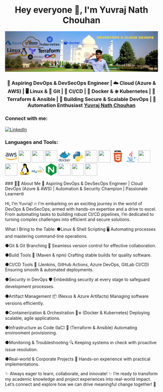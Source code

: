 <h1 align="center"> Hey everyone 👋, I'm Yuvraj Nath Chouhan </h1>

<div align="center">
  <img src="https://github.com/yuvraj9365/yuvraj9365/blob/main/banner.jpg" alt="yuvraj">
</div>
<h3 align="center">🚀 Aspiring DevOps & DevSecOps Engineer | ☁️ Cloud (Azure & AWS) | 🖥️ Linux & 🔀 Git | 🚄 CI/CD | 🐳 Docker & ⎈ Kubernetes | 📜 Terraform & Ansible | 🔐 Building Secure & Scalable DevOps | 🔧 Automation Enthusiast  <a href="https://www.linkedin.com/in/yuvraj-nath-chouhan-934460240" target="_blank">Yuvraj Nath Chouhan</a></h3>
<h3 align="left">Connect with me:</h3>
<p align="left">
  <a href="https://www.linkedin.com/in/yuvraj-nath-chouhan-934460240/" target="blank"><img align="center" src="https://raw.githubusercontent.com/rahuldkjain/github-profile-readme-generator/master/src/images/icons/Social/linked-in-alt.svg" alt="LinkedIn" height="30" width="40" /></a>
</p>
<h3 align="left">Languages and Tools:</h3>
<p align="left">
  <img src="https://raw.githubusercontent.com/devicons/devicon/master/icons/amazonwebservices/amazonwebservices-original-wordmark.svg" width="40" height="40"/>
  <img src="https://www.vectorlogo.zone/logos/microsoft_azure/microsoft_azure-icon.svg" width="40" height="40"/>
  <img src="https://www.vectorlogo.zone/logos/gnu_bash/gnu_bash-icon.svg" width="40" height="40"/>
  <img src="https://www.vectorlogo.zone/logos/circleci/circleci-icon.svg" width="40" height="40"/>
  <img src="https://raw.githubusercontent.com/devicons/devicon/master/icons/docker/docker-original-wordmark.svg" width="40" height="40"/>
  <img src="https://raw.githubusercontent.com/devicons/devicon/master/icons/python/python-original.svg" width="40" height="40"/>
  <img src="https://www.vectorlogo.zone/logos/git-scm/git-scm-icon.svg" width="40" height="40"/>
  <img src="https://www.vectorlogo.zone/logos/grafana/grafana-icon.svg" width="40" height="40"/>
  <img src="https://raw.githubusercontent.com/devicons/devicon/master/icons/html5/html5-original-wordmark.svg" width="40" height="40"/>
  <img src="https://raw.githubusercontent.com/devicons/devicon/master/icons/java/java-original.svg" width="40" height="40"/>
  <img src="https://www.vectorlogo.zone/logos/jenkins/jenkins-icon.svg" width="40" height="40"/>
  <img src="https://www.vectorlogo.zone/logos/kubernetes/kubernetes-icon.svg" width="40" height="40"/>
  <img src="https://raw.githubusercontent.com/devicons/devicon/master/icons/linux/linux-original.svg" width="40" height="40"/>
  <img src="https://raw.githubusercontent.com/devicons/devicon/master/icons/mysql/mysql-original-wordmark.svg" width="40" height="40"/>
  <img src="https://raw.githubusercontent.com/devicons/devicon/master/icons/nginx/nginx-original.svg" width="40" height="40"/>
  <img src="https://www.vectorlogo.zone/logos/getpostman/getpostman-icon.svg" width="40" height="40"/>
  <img src="https://raw.githubusercontent.com/detain/svg-logos/780f25886640cef088af994181646db2f6b1a3f8/svg/selenium-logo.svg" width="40" height="40"/>
  <img src="https://www.vectorlogo.zone/logos/springio/springio-icon.svg" width="40" height="40"/>
</p>
### 👨‍💼 About Me
🚀 Aspiring DevOps & DevSecOps Engineer | Cloud DevOps (Azure & AWS) | Automation & Security Champion | Passionate Learner🌐

Hi, I’m Yuvraj! 🔥 I'm embarking on an exciting journey in the world of DevOps & DevSecOps, armed with hands-on expertise and a drive to excel. From automating tasks to building robust CI/CD pipelines, I’m dedicated to turning complex challenges into efficient and secure solutions.

What I Bring to the Table:
●Linux & Shell Scripting 🖥️ Automating processes and mastering command-line operations.

●Git & Git Branching 🔀 Seamless version control for effective collaboration.

●Build Tools 🔧 (Maven & npm) Crafting stable builds for quality software.

●CI/CD Tools 🚄 (Jenkins, GitHub Actions, Azure DevOps, GitLab CI/CD) Ensuring smooth & automated deployments.

●Security in DevOps 🛡️ Embedding security at every stage to safeguard development processes.

●Artifact Management 📦 (Nexus & Azure Artifacts) Managing software versions efficiently.

●Containerization & Orchestration 🐳⎈ (Docker & Kubernetes) Deploying scalable, agile applications.

●Infrastructure as Code (IaC) 📜 (Terraform & Ansible) Automating environment provisioning.

●Monitoring & Troubleshooting 🔍 Keeping systems in check with proactive issue resolution.

●Real-world & Corporate Projects 🌟 Hands-on experience with practical implementations.

✨ Always eager to learn, collaborate, and innovate! ✨ I’m ready to transform my academic knowledge and project experiences into real-world impact. Let’s connect and explore how we can drive meaningful change together! 🤝
<!--
**yuvraj9365/yuvraj9365** is a ✨ _special_ ✨ repository because its `README.md` (this file) appears on your GitHub profile.

Here are some ideas to get you started:

- 🔭 I’m currently working on ...
- 🌱 I’m currently learning ...
- 👯 I’m looking to collaborate on ...
- 🤔 I’m looking for help with ...
- 💬 Ask me about ...
- 📫 How to reach me: ...
- 😄 Pronouns: ...
- ⚡ Fun fact: ...
-->
